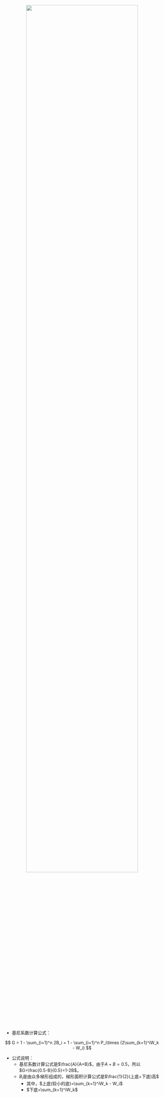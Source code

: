 <center>

<img src="https://files.mdnice.com/user/12538/79e6b544-8381-4957-8f71-cf8ed9661007.png" width=85%>
  
</center>


- 基尼系数计算公式：

$$
G = 1 - \sum_{i=1}^n 2B_i = 1 - \sum_{i=1}^n P_i\times (2\sum_{k=1}^iW_k - W_i)
$$

- 公式说明：
  - 基尼系数计算公式是$\frac{A}{A+B}$，由于$A+B=0.5$，所以$G=\frac{0.5-B}{0.5}=1-2B$。
  - $B_i$是由众多梯形组成的，梯形面积计算公式是$\frac{1}{2}(上底+下底)高$
    - 其中，$上底(较小的底)=\sum_{k=1}^iW_k - W_i$
    - $下底=\sum_{k=1}^iW_k$
